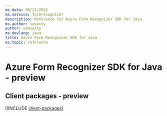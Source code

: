 ```yaml
---
ms.data: 09/21/2022
ms.service: formrecognizer
description: Reference for Azure Form Recognizer SDK for Java
ms.author: savaity
author: samvaity
ms.devlang: java
title: Azure Form Recognizer SDK for Java
ms.topic: reference
---
```

# Azure Form Recognizer SDK for Java - preview

## Client packages - preview
[!INCLUDE [client-packages](form-recognizer-client-index.md)]